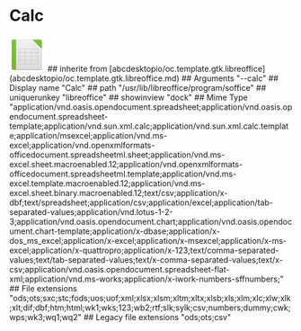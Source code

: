# Calc
<img src='icons/libreoffice-calc.svg' height='64px' width='64px'>
## inherite from
[abcdesktopio/oc.template.gtk.libreoffice](abcdesktopio/oc.template.gtk.libreoffice.md)
## Arguments
"--calc"
## Display name
"Calc"
## path
"/usr/lib/libreoffice/program/soffice"
## uniquerunkey
"libreoffice"
## showinview
"dock"
## Mime Type
"application/vnd.oasis.opendocument.spreadsheet;application/vnd.oasis.opendocument.spreadsheet-template;application/vnd.sun.xml.calc;application/vnd.sun.xml.calc.template;application/msexcel;application/vnd.ms-excel;application/vnd.openxmlformats-officedocument.spreadsheetml.sheet;application/vnd.ms-excel.sheet.macroenabled.12;application/vnd.openxmlformats-officedocument.spreadsheetml.template;application/vnd.ms-excel.template.macroenabled.12;application/vnd.ms-excel.sheet.binary.macroenabled.12;text/csv;application/x-dbf;text/spreadsheet;application/csv;application/excel;application/tab-separated-values;application/vnd.lotus-1-2-3;application/vnd.oasis.opendocument.chart;application/vnd.oasis.opendocument.chart-template;application/x-dbase;application/x-dos_ms_excel;application/x-excel;application/x-msexcel;application/x-ms-excel;application/x-quattropro;application/x-123;text/comma-separated-values;text/tab-separated-values;text/x-comma-separated-values;text/x-csv;application/vnd.oasis.opendocument.spreadsheet-flat-xml;application/vnd.ms-works;application/x-iwork-numbers-sffnumbers;"
## File extensions
"ods;ots;sxc;stc;fods;uos;uof;xml;xlsx;xlsm;xltm;xltx;xlsb;xls;xlm;xlc;xlw;xlk;xlt;dif;dbf;htm;html;wk1;wks;123;wb2;rtf;slk;sylk;csv;numbers;dummy;cwk;wps;wk3;wq1;wq2"
## Legacy file extensions
"ods;ots;csv"
